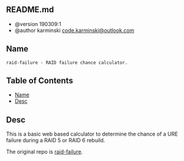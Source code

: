 README.md
----------------
- @version    190309:1
- @author     karminski <code.karminski@outlook.com>


Name
----

    raid-failure - RAID failure chance calculator.

    
Table of Contents
-----------------

* [Name](#name)
* [Desc](#desc)


Desc
----

This is a basic web based calculator to determine the chance of a URE failure during a RAID 5 or RAID 6 rebuild.

The original repo is [raid-failure](https://github.com/magJ/raid-failure).

